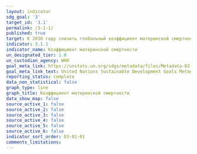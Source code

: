 ```yaml
---
layout: indicator
sdg_goal: '3'
target_id: '3.1'
permalink: /3-1-1/
published: true
target: К 2030 году снизить глобальный коэффициент материнской смертности до менее 70 случаев на 100 000 живорождений
indicator: 3.1.1
indicator_name: Коэффициент материнской смертности
un_designated_tier: 1.0
un_custodian_agency: WHO
goal_meta_link: https://unstats.un.org/sdgs/metadata/files/Metadata-03-01-01.pdf
goal_meta_link_text: United Nations Sustainable Development Goals Metadata (pdf 865kB)
reporting_status: complete
data_non_statistical: false
graph_type: line
graph_title: Коэффициент материнской смертности
data_show_map: false
source_active_1: false
source_active_2: false
source_active_3: false
source_active_4: false
source_active_5: false
source_active_6: false
indicator_sort_order: 03-01-01
comments_limitations: 
---
```

